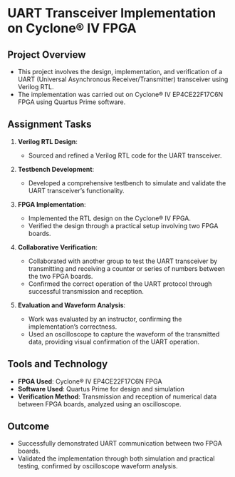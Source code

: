 # UART Transceiver Implementation on Cyclone® IV FPGA

## Project Overview

- This project involves the design, implementation, and verification of a UART (Universal Asynchronous Receiver/Transmitter) transceiver using Verilog RTL.
- The implementation was carried out on Cyclone® IV EP4CE22F17C6N FPGA using Quartus Prime software.

## Assignment Tasks

1. **Verilog RTL Design**: 
   - Sourced and refined a Verilog RTL code for the UART transceiver.

2. **Testbench Development**:
   - Developed a comprehensive testbench to simulate and validate the UART transceiver’s functionality.

3. **FPGA Implementation**:
   - Implemented the RTL design on the Cyclone® IV FPGA.
   - Verified the design through a practical setup involving two FPGA boards.

4. **Collaborative Verification**:
   - Collaborated with another group to test the UART transceiver by transmitting and receiving a counter or series of numbers between the two FPGA boards.
   - Confirmed the correct operation of the UART protocol through successful transmission and reception.

5. **Evaluation and Waveform Analysis**:
   - Work was evaluated by an instructor, confirming the implementation’s correctness.
   - Used an oscilloscope to capture the waveform of the transmitted data, providing visual confirmation of the UART operation.

## Tools and Technology

- **FPGA Used**: Cyclone® IV EP4CE22F17C6N FPGA
- **Software Used**: Quartus Prime for design and simulation
- **Verification Method**: Transmission and reception of numerical data between FPGA boards, analyzed using an oscilloscope.

## Outcome

- Successfully demonstrated UART communication between two FPGA boards.
- Validated the implementation through both simulation and practical testing, confirmed by oscilloscope waveform analysis.


